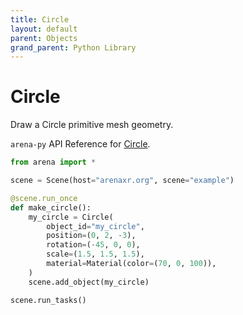 ```yaml
---
title: Circle
layout: default
parent: Objects
grand_parent: Python Library
---
```


# Circle

Draw a Circle primitive mesh geometry.

`arena-py` API Reference for [Circle](/content/python-api/objects/circle).

```python
from arena import *

scene = Scene(host="arenaxr.org", scene="example")

@scene.run_once
def make_circle():
    my_circle = Circle(
        object_id="my_circle",
        position=(0, 2, -3),
        rotation=(-45, 0, 0),
        scale=(1.5, 1.5, 1.5),
        material=Material(color=(70, 0, 100)),
    )
    scene.add_object(my_circle)

scene.run_tasks()
```
